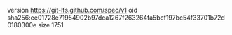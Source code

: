 version https://git-lfs.github.com/spec/v1
oid sha256:ee01728e71954902b97dca1267f263264fa5bcf197bc54f33701b72d0180300e
size 1751
